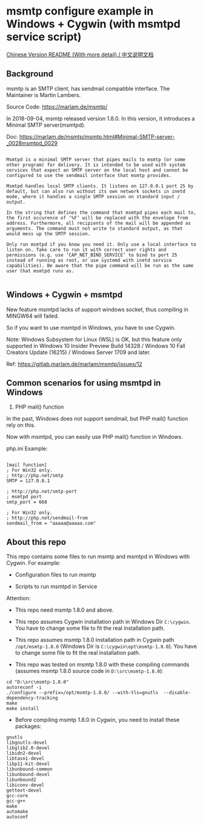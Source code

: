 # msmtp configure example in Windows + Cygwin (with msmtpd service script)

[Chinese Version README (With more detail) / 中文说明文档](./README-zh-CN.md)


## Background

msmtp is an SMTP client, has sendmail compatible interface. The Maintainer is Martin Lambers.

Source Code: https://marlam.de/msmtp/


In 2018-09-04, msmtp released version 1.8.0. In this version, it introduces a Minimal SMTP server(msmtpd).


Doc: https://marlam.de/msmtp/msmtp.html#Minimal-SMTP-server-_0028msmtpd_0029

```

Msmtpd is a minimal SMTP server that pipes mails to msmtp (or some other program) for delivery. It is intended to be used with system services that expect an SMTP server on the local host and cannot be configured to use the sendmail interface that msmtp provides.

Msmtpd handles local SMTP clients. It listens on 127.0.0.1 port 25 by default, but can also run without its own network sockets in inetd mode, where it handles a single SMTP session on standard input / output.

In the string that defines the command that msmtpd pipes each mail to, the first occurence of ‘%F’ will be replaced with the envelope from address. Furthermore, all recipients of the mail will be appended as arguments. The command must not write to standard output, as that would mess up the SMTP session.

Only run msmtpd if you know you need it. Only use a local interface to listen on. Take care to run it with correct user rights and permissions (e.g. use ‘CAP_NET_BIND_SERVICE’ to bind to port 25 instead of running as root, or use systemd with inetd service capabilities). Be aware that the pipe command will be run as the same user that msmtpd runs as.


````



## Windows + Cygwin + msmtpd

New feature msmtpd lacks of support windows socket, thus compiling in MINGW64 will failed.

So if you want to use msmtpd in Windows, you have to use Cygwin. 

Note: Windows Subsystem for Linux (WSL) is OK, but this feature only supported in Windows 10 Insider Preview Build 14328 / Windows 10 Fall Creators Update (16215) / Windows Server 1709 and later.

Ref: https://gitlab.marlam.de/marlam/msmtp/issues/12




## Common scenarios for using msmtpd in Windows

1. PHP mail() function

In the past, Windows does not support sendmail, but PHP mail() function rely on this.

Now with msmtpd, you can easily use PHP mail() function in Windows.

php.ini Example:

```

[mail function]
; For Win32 only.
; http://php.net/smtp
SMTP = 127.0.0.1

; http://php.net/smtp-port
; msmtpd port
smtp_port = 668

; For Win32 only.
; http://php.net/sendmail-from
sendmail_from = "aaaaa@aaaaa.com"

```


## About this repo

This repo contains some files to run msmtp and msmtpd in Windows with Cygwin. For example: 

  - Configuration files to run msmtp

  - Scripts to run msmtpd in Service

Attention:

  - This repo need msmtp 1.8.0 and above.

  - This repo assumes Cygwin installation path in Windows Dir `C:\cygwin`. You have to change some file to fit the real installation path.
  
  - This repo assumes msmtp 1.8.0 installation path in Cygwin path `/opt/msmtp-1.8.0` (Windows Dir is `C:\cygwin\opt\msmtp-1.8.0`). You have to change some file to fit the real installation path.
  
  - This repo was tested on msmtp 1.8.0 with these compiling commands (assumes msmtp 1.8.0 source code in `D:\src\msmtp-1.8.0`):

```
cd "D:\src\msmtp-1.8.0"
autoreconf -i
./configure --prefix=/opt/msmtp-1.8.0/ --with-tls=gnutls  --disable-dependency-tracking
make
make install
```

  - Before compiling msmtp 1.8.0 in Cygwin, you need to install these packages:

```
gnutls
libgnutls-devel
libglib2.0-devel
libidn2-devel
libtasn1-devel
libp11-kit-devel
libunbound-common
libunbound-devel
libunbound2
libiconv-devel
gettext-devel
gcc-core
gcc-g++
make
automake
autoconf
```